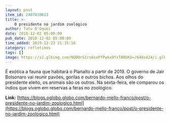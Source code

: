 ```yaml
---
layout: post
item_id: 2407410613
title: >-
    O presidente no jardim zoológico
author: Tatu D'Oquei
date: 2018-12-02 05:00:00
pub_date: 2018-12-02 05:00:00
time_added: 2019-12-23 21:15:16
category: refletimos
tags: []
image: https://s2.glbimg.com/NQD0rG1rsGsvPfPwkx9fxTARbKU=/640x424/i.glbimg.com/og/ig/infoglobo1/f/original/2018/11/16/79905029_pa_rio_de_janeiro_rj_16-11-2018_presidente_eleito_jair_messias_bolsonaro_concede_uma_co.jpg
---
```


É exótica a fauna que habitará o Planalto a partir de 2019. O governo de Jair Bolsonaro vai reunir pavões, gorilas e outros bichos. Aos olhos do presidente eleito, os animais são os outros. Na sexta-feira, ele comparou os índios que vivem em reservas a feras no zoológico.

**Link:** [https://blogs.oglobo.globo.com/bernardo-mello-franco/post/o-presidente-no-jardim-zoologico.html](https://blogs.oglobo.globo.com/bernardo-mello-franco/post/o-presidente-no-jardim-zoologico.html)

